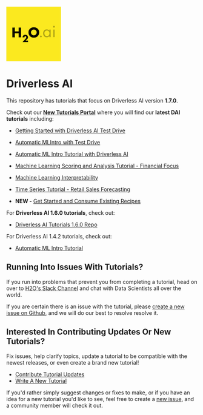 
![h2o-ai-logo-plain](https://github.com/h2oai/tutorials/blob/master/.github/h2o-ai-logo-plain.png)


# Driverless AI

This repository has tutorials that focus on Driverless AI version **1.7.0**.

Check out our [**New Tutorials Portal**](https://h2oai.github.io/tutorials/) where you will find our **latest DAI tutorials** including: 

- [Getting Started with Driverless AI Test Drive](https://h2oai.github.io/tutorials/test-drive/#0)

- [Automatic MLIntro with Test Drive](https://h2oai.github.io/tutorials/automatic-ml-intro-test-drive-tutorial/#0)

- [Automatic ML Intro Tutorial with Driverless AI](https://h2oai.github.io/tutorials/automatic-ml-intro-tutorial/#0)

- [Machine Learning Scoring and Analysis Tutorial - Financial Focus](https://h2oai.github.io/tutorials/machine-learning-experiment-scoring-and-analysis-tutorial-financial-focus/#0)

- [Machine Learning Interpretability](https://h2oai.github.io/tutorials/machine-learning-interpretability-tutorial/#0)

- [Time Series Tutorial - Retail Sales Forecasting](https://h2oai.github.io/tutorials/time-series-recipe-tutorial-retail-sales-forecasting/#0)

- **NEW -** [Get Started and Consume Existing Recipes](https://h2oai.github.io/tutorials/get-started-and-consume-existing-recipes/#0)

For **Driverless AI 1.6.0 tutorials**, check out:

- [Driverless AI Tutorials 1.6.0 Repo](https://github.com/h2oai/tutorials/tree/1.6.0/DriverlessAI)

For Driverless AI 1.4.2 tutorials, check out:

- [Automatic ML Intro Tutorial](https://github.com/h2oai/tutorials/blob/1.4.2/DriverlessAI/automatic-ml-intro-tutorial/automatic-ml-intro-tutorial.md)

## Running Into Issues With Tutorials?

If you run into problems that prevent you from completing a tutorial, head on over to [H2O's Slack Channel](https://www.h2o.ai/community/driverless-ai-community/) and chat with Data Scientists all over the world.

If you are certain there is an issue with the tutorial, please [create a new issue on Github](https://github.com/h2oai/tutorials/issues), and we will do our best to resolve resolve it.

## Interested In Contributing Updates Or New Tutorials?

Fix issues, help clarify topics, update a tutorial to be compatible with the newest releases, or even create a brand new tutorial!

- [Contribute Tutorial Updates](https://github.com/h2oai/tutorials/blob/master/.github/contribute-tutorial-updates.md)
- [Write A New Tutorial](https://github.com/h2oai/tutorials/wiki/Write-a-New-Tutorial)

If you'd rather simply suggest changes or fixes to make, or if you have an idea for a new tutorial you'd like to see, feel free to create a [new issue](https://github.com/h2oai/tutorials/issues), and a community member will check it out.
